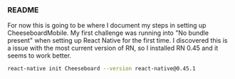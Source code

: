 ### README

For now this is going to be where I document my steps in setting up CheeseboardMobile.
My first challenge was running into "No bundle present" when setting up React Native for the first time. I discovered this is a issue with the most current version of RN, so I installed RN 0.45 and it seems to work better.

```bash
react-native init Cheeseboard --version react-native@0.45.1
```
